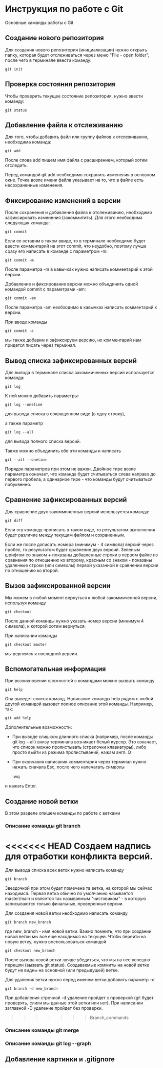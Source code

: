 # Инструкция по работе с Git

Основные каманды работы с Git

## Создание нового репозитория

Для создания нового репозитория (инициализации) нужно открыть папку, которая будет отслеживаться через меню "File - open folder", после чего в терминале ввести команду:

    git init

## Проверка состояния репозитория

Чтобы проверить текущее состояние репозитория, нужно ввести команду:

    git status

## Добавление файла к отслеживанию

Для того, чтобы добавить файл или группу файлов к отслеживанию, необходима команда:

    git add

После слова add пишем имя файла с расширением, который хотим отследить.

Перед командой git add необходимо сохранить изменения в основном окне.
Точка возле имени файла указывает на то, что в файле есть несохраненные изменения.

## Фиксирование изменений в версии

После сохранения и добавления файла к отслеживанию, необходимо зафиксировать изменения (закоммитить). Для этого необходима следующая команда:

    git commit

Если ее оставим в таком ввиде, то в терминале необходимо будет ввести комментарий на этот commit, что неудобно, поэтому лучше сразу его написать в команде с параметром -m:

    git commit -m

После параметра -m в кавычках нужно написать комментарий к этой версии.

Добавление и фиксирование версии можно объединить одной командой commit с параметрами -am:

    git commit -am

После параметра -am необходимо в кавычках написать комментарий к версии.

При вводе команды

    git commit -a

мы также добавим и зафиксируем версию, но комментарий нам придется писать через терминал.

## Вывод списка зафиксированных версий

Для вывода в терминале списка закоммиченных версий используется команда:

    git log

К ней можно добавить параметры:

    git log --oneline

 для вывода списка в сокращенном виде (в одну строку),

 а также параметр

    git log --all

для вывода полного списка версий.

Также можно объединить обе эти команды и написать

    git --all --oneline

Порядок параметров при этом не важен. Двойное тире возле параметра означает, что команда будет считываться слева направо до первого пробела, а одинарное тире - что команды будут считываться побуквенно.

## Сравнение зафиксированных версий

Для сравнение двух закоммиченных версий используется команда:

    git diff

Если эту команду прописать в таком виде, то результатом выполнения будет различие между текущим файлом и сохраненным.

Если же после дописать номера (минимум - 4 символа) версий через пробел, то результатом будет сравнение двух версий. Зеленым шрифтом со знаком + показаны добавленные строки в первом файле из сравнения по отношению ко второму, красным со знаком - показаны удаленные строки (или символы) первой указанной в сравнении версии по отношению ко второй.

## Вызов зафиксированной версии

Мы можем в любой момент вернуться к любой закоммиченной версии, используя команду

    git checkout

После данной команды нужно указать номер версии (минимум 4 символа), к которой хотим вернуться.

При написании команды

    git checkout master

мы вернемся к последней версии.

## Вспомогательная информация

При возникновении сложностей с командами можно вызвать команду

    git help

Она выведет список команд. Написание команды help рядом с любой другой командой вызовет полное описание этой команды. Например, так:

    git add help

Дополнительные возможности:

* При выводе слишком длинного списка (например, после команды git log --all) внизу терминала возникает белый курсор. Это означает, что список можно пролистывать (стрелочки клавиатуры), либо просто выйти из режима пролистываний, нажам англ. Q
* При окончания написания комментария через терминал нужно нажать сначала Esc, после чего напечатать символы

    :wq

и нажать Enter.

## Создание новой ветки

В этом разделе опишем команды по работе с ветками

### Описание команды git branch

<<<<<<< HEAD
Создаем надпись для отработки конфликта версий.
=======
Для вывода списка всех веток нужно написать команду

    git branch

Звездочкой при этом будет помечена та ветка, на которой мы сейчас находимся. Первая ветка обычно по умолчанию называется master/main и является так называемым "чистовиком" - в которую записываются только финальные, проверенные версии.

Для создания новой ветки необходимо написать команду

    git branch new_branch

где new_branch - имя новой ветки. Важно помнить, что при создании новой ветки мы все еще находимся на текущей. Чтобы перейти на новую ветку, нужно воспользоваться командой 

    git checkout new_branch

После вызова новой ветки лучше убедиться, что мы на нее успешно перешли (вызвать git status). Создаваемые коммиты на новой ветке будут не видны на основной (или предыдущей) ветке.

Для удаления ветки нужно перед именем ветки добавить параметр -d

    git branch -d new_branch

При добавления строчной -d удаление пройдет с проверкой (git будет проверять, слили мы данные этой ветки или нет). При написании заглавной -D удаление пройдет без проверки.
>>>>>>> Branch_commands

### Описание команды git merge

### Описание команды git log --graph

## Добавление картинки и .gitignore

